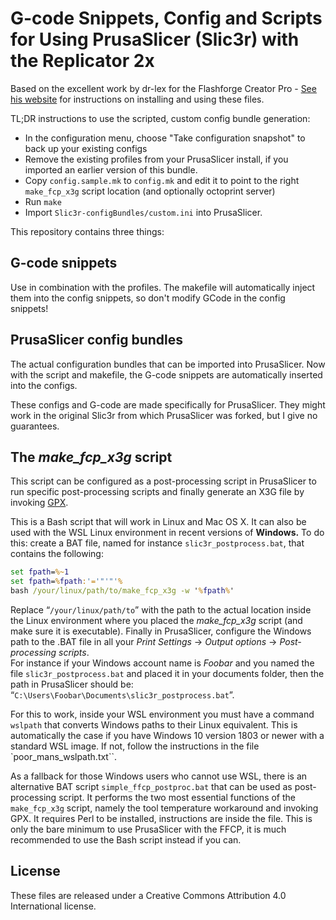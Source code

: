 # G-code Snippets, Config and Scripts for Using PrusaSlicer (Slic3r) with the Replicator 2x

Based on the excellent work by dr-lex for the Flashforge Creator Pro - [See his website](https://www.dr-lex.be/software/ffcp-slic3r-profiles.html#config) for instructions on installing and using these files.

TL;DR instructions to use the scripted, custom config bundle generation:

- In the configuration menu, choose "Take configuration snapshot" to back up your existing configs
- Remove the existing profiles from your PrusaSlicer install, if you imported an earlier version of this bundle.
- Copy `config.sample.mk` to `config.mk` and edit it to point to the right `make_fcp_x3g` script location (and optionally octoprint server)
- Run `make`
- Import `Slic3r-configBundles/custom.ini` into PrusaSlicer.

This repository contains three things:

## G-code snippets

Use in combination with the profiles. The makefile will automatically inject them into the config snippets, so don't modify GCode in the config snippets!

## PrusaSlicer config bundles

The actual configuration bundles that can be imported into PrusaSlicer.
Now with the script and makefile, the G-code snippets are automatically inserted into the configs.

These configs and G-code are made specifically for PrusaSlicer. They might work in the original Slic3r from which PrusaSlicer was forked, but I give no guarantees.

## The *make_fcp_x3g* script

This script can be configured as a post-processing script in PrusaSlicer to run specific post-processing scripts and finally generate an X3G file by invoking [GPX](https://github.com/markwal/GPX).

This is a Bash script that will work in Linux and Mac OS X. It can also be used with the WSL Linux environment in recent versions of **Windows.** To do this: create a BAT file, named for instance `slic3r_postprocess.bat`, that contains the following:

```cmd
set fpath=%~1
set fpath=%fpath:'='"'"'%
bash /your/linux/path/to/make_fcp_x3g -w '%fpath%'
```

Replace “`/your/linux/path/to`” with the path to the actual location inside the Linux environment where you placed the *make_fcp_x3g* script (and make sure it is executable). Finally in PrusaSlicer, configure the Windows path to the .BAT file in all your *Print Settings* → *Output options* → *Post-processing scripts*.\
For instance if your Windows account name is *Foobar* and you named the file `slic3r_postprocess.bat` and placed it in your documents folder, then the path in PrusaSlicer should be: “`C:\Users\Foobar\Documents\slic3r_postprocess.bat`”.

For this to work, inside your WSL environment you must have a command `wslpath` that converts Windows paths to their Linux equivalent. This is automatically the case if you have Windows 10 version 1803 or newer with a standard WSL image. If not, follow the instructions in the file `poor_mans_wslpath.txt``.

As a fallback for those Windows users who cannot use WSL, there is an alternative BAT script `simple_ffcp_postproc.bat` that can be used as post-processing script. It performs the two most essential functions of the `make_fcp_x3g` script, namely the tool temperature workaround and invoking GPX. It requires Perl to be installed, instructions are inside the file. This is only the bare minimum to use PrusaSlicer with the FFCP, it is much recommended to use the Bash script instead if you can.

## License

These files are released under a Creative Commons Attribution 4.0 International license.
